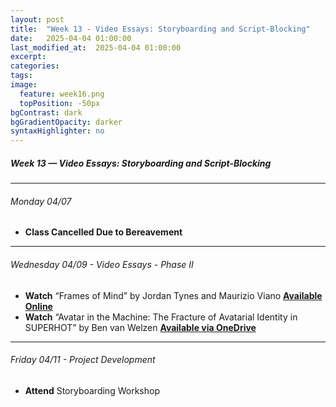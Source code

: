 ```yaml
---
layout: post
title:  "Week 13 - Video Essays: Storyboarding and Script-Blocking"
date:   2025-04-04 01:00:00
last_modified_at:  2025-04-04 01:00:00
excerpt: 
categories: 
tags: 
image:
  feature: week16.png
  topPosition: -50px
bgContrast: dark
bgGradientOpacity: darker
syntaxHighlighter: no
---
```

##### **Week 13 — Video Essays: Storyboarding and Script-Blocking**

---

###### Monday 04/07

- **Class Cancelled Due to Bereavement**

---

###### Wednesday 04/09 - Video Essays - Phase II
- **Watch** “Frames of Mind” by Jordan Tynes and Maurizio Viano [**Available Online**](https://mediacommons.org/intransition/2015/03/12/frames-mind)
- **Watch** “Avatar in the Machine: The Fracture of Avatarial Identity in SUPERHOT” by Ben van Welzen [**Available via OneDrive**](https://adminliveunc-my.sharepoint.com/:v:/r/personal/sgotzler_ad_unc_edu/Documents/ENGL-257%20-%20SP25/Video%20Essay%20Samples/Avatar-in-the-Machine_Van%20Welzen%20-%20Final.mp4?csf=1&web=1&nav=eyJyZWZlcnJhbEluZm8iOnsicmVmZXJyYWxBcHAiOiJPbmVEcml2ZUZvckJ1c2luZXNzIiwicmVmZXJyYWxBcHBQbGF0Zm9ybSI6IldlYiIsInJlZmVycmFsTW9kZSI6InZpZXciLCJyZWZlcnJhbFZpZXciOiJNeUZpbGVzTGlua0NvcHkifX0&e=wdNB2Z)

---

###### Friday 04/11 - Project Development
- **Attend** Storyboarding Workshop 
